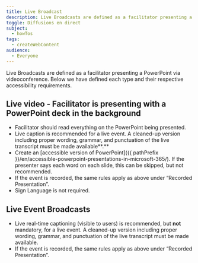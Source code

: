 ```yaml
---
title: Live Broadcast
description: Live Broadcasts are defined as a facilitator presenting a PowerPoint via videoconference. Here we have defined each type and their respective accessibility requirements.
toggle: Diffusions en direct
subject:
  - howTos
tags:
  - createWebContent
audience:
  - Everyone
---
```


Live Broadcasts are defined as a facilitator presenting a PowerPoint via videoconference. Below we have defined each type and their respective accessibility requirements.

## Live video - Facilitator is presenting with a PowerPoint deck in the background

- Facilitator should read everything on the PowerPoint being presented.
- Live caption is recommended for a live event. A cleaned-up version including proper wording, grammar, and punctuation of the live transcript must be made available**.**
- Create an [accessible version of PowerPoint]({{ pathPrefix }}/en/accessible-powerpoint-presentations-in-microsoft-365/). If the presenter says each word on each slide, this can be skipped, but not recommended.
- If the event is recorded, the same rules apply as above under “Recorded Presentation”.
- Sign Language is not required.

## Live Event Broadcasts

- Live real-time captioning (visible to users) is recommended, but **not** mandatory, for a live event. A cleaned-up version including proper wording, grammar, and punctuation of the live transcript must be made available.
- If the event is recorded, the same rules apply as above under “Recorded Presentation”.
